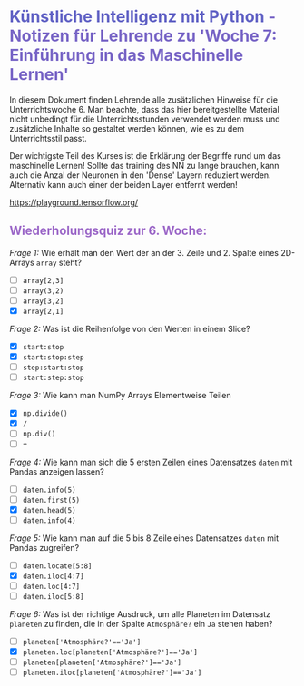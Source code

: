 # **<span style="color: #6162C5;">Künstliche Intelligenz mit Python</span>  <span style="color: #7865C6;"> - Notizen für Lehrende zu 'Woche 7: Einführung in das Maschinelle Lernen'</span>** 

In diesem Dokument finden Lehrende alle zusätzlichen Hinweise für die Unterrichtswoche 6. Man beachte, dass das hier bereitgestellte Material nicht unbedingt für die Unterrichtsstunden verwendet werden muss und zusätzliche Inhalte so gestaltet werden können, wie es zu dem Unterrichtsstil passt. 

Der wichtigste Teil des Kurses ist die Erklärung der Begriffe rund um das maschinelle Lernen! Sollte das training des NN zu lange brauchen, kann auch die Anzal der Neuronen in den 'Dense' Layern reduziert werden. Alternativ kann auch einer der beiden Layer entfernt werden!

https://playground.tensorflow.org/

## <span style="color: #9C68C8;">Wiederholungsquiz zur 6. Woche:</span>
*Frage 1:* Wie erhält man den Wert der an der 3. Zeile und 2. Spalte eines 2D-Arrays `array` steht?
- [ ] `array[2,3]`
- [ ] `array(3,2)`
- [ ] `array[3,2]`
- [x] `array[2,1]`

*Frage 2:* Was ist die Reihenfolge von den Werten in einem Slice?
- [x] `start:stop`
- [x] `start:stop:step`
- [ ] `step:start:stop`
- [ ] `start:step:stop`

*Frage 3:* Wie kann man NumPy Arrays Elementweise Teilen
- [x] `np.divide()`
- [x] `/`
- [ ] `np.div()`
- [ ] `÷`

*Frage 4:* Wie kann man sich die 5 ersten Zeilen eines Datensatzes `daten` mit Pandas anzeigen lassen?
- [ ] `daten.info(5)`
- [ ] `daten.first(5)`
- [x] `daten.head(5)`
- [ ] `daten.info(4)`

*Frage 5:* Wie kann man auf die 5 bis 8 Zeile eines Datensatzes `daten` mit Pandas zugreifen?
- [ ] `daten.locate[5:8]`
- [x] `daten.iloc[4:7]`
- [ ] `daten.loc[4:7]`
- [ ] `daten.iloc[5:8]`

*Frage 6:* Was ist der richtige Ausdruck, um alle Planeten im Datensatz `planeten` zu finden, die in der Spalte `Atmosphäre?` ein `Ja` stehen haben?
- [ ] `planeten['Atmosphäre?'=='Ja']`
- [x] `planeten.loc[planeten['Atmosphäre?']=='Ja']`
- [ ] `planeten[planeten['Atmosphäre?']=='Ja']`
- [ ] `planeten.iloc[planeten['Atmosphäre?']=='Ja']`
